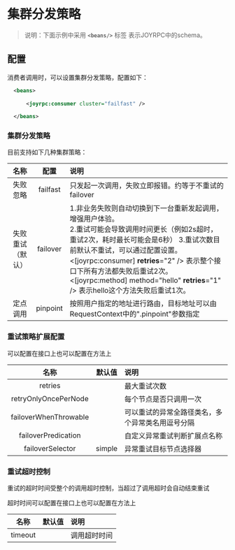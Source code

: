 集群分发策略
==

>说明：下面示例中采用  **`<beans/>`** 标签 表示JOYRPC中的schema。

## 配置
消费者调用时，可以设置集群分发策略，配置如下：

  ````xml
    <beans>
    
        <joyrpc:consumer cluster="failfast" />
    
    </beans>
  ````
### 集群分发策略

目前支持如下几种集群策略：

  |名称|配置|说明|
  | :----: | :----: | :---- |
  | 失败忽略 | failfast | 只发起一次调用，失败立即报错。约等于不重试的failover |
  | 失败重试（默认） | failover | 1.非业务失败则自动切换到下一台重新发起调用，增强用户体验。<br/>2.重试可能会导致调用时间更长（例如2s超时，重试2次，耗时最长可能会是6秒） 3.重试次数目前默认不重试，可以通过配置设置。 <[joyrpc:consumer] **retries**="2" /> 表示整个接口下所有方法都失败后重试2次。 <[joyrpc:method] method="hello" **retries**="1" /> 表示hello这个方法失败后重试1次。 |
  | 定点调用 | pinpoint | 按照用户指定的地址进行路由，目标地址可以由RequestContext中的".pinpoint"参数指定 |

### 重试策略扩展配置

可以配置在接口上也可以配置在方法上

  |名称|默认值|说明|
  | :----: | :----: | :---- |
  | retries |  | 最大重试次数 |
  | retryOnlyOncePerNode |  | 每个节点是否只调用一次 |
  | failoverWhenThrowable |  | 可以重试的异常全路径类名，多个异常类名用逗号分隔 |
  | failoverPredication |  | 自定义异常重试判断扩展点名称 |
  | failoverSelector | simple | 异常重试目标节点选择器 |
  
### 重试超时控制

重试的超时时间受整个的调用超时控制，当超过了调用超时会自动结束重试

超时时间可以配置在接口上也可以配置在方法上

  |名称|默认值|说明|
  | :----: | :----: | :---- |
  | timeout |  | 调用超时时间 |